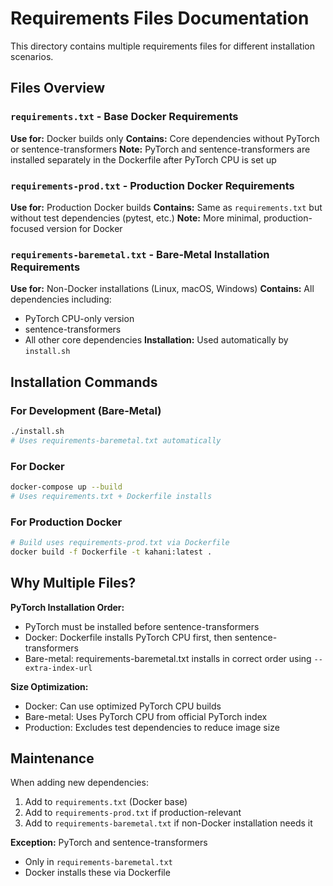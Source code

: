 # Requirements Files Documentation

This directory contains multiple requirements files for different installation scenarios.

## Files Overview

### `requirements.txt` - Base Docker Requirements
**Use for:** Docker builds only
**Contains:** Core dependencies without PyTorch or sentence-transformers
**Note:** PyTorch and sentence-transformers are installed separately in the Dockerfile after PyTorch CPU is set up

### `requirements-prod.txt` - Production Docker Requirements  
**Use for:** Production Docker builds
**Contains:** Same as `requirements.txt` but without test dependencies (pytest, etc.)
**Note:** More minimal, production-focused version for Docker

### `requirements-baremetal.txt` - Bare-Metal Installation Requirements
**Use for:** Non-Docker installations (Linux, macOS, Windows)
**Contains:** All dependencies including:
- PyTorch CPU-only version
- sentence-transformers
- All other core dependencies
**Installation:** Used automatically by `install.sh`

## Installation Commands

### For Development (Bare-Metal)
```bash
./install.sh
# Uses requirements-baremetal.txt automatically
```

### For Docker
```bash
docker-compose up --build
# Uses requirements.txt + Dockerfile installs
```

### For Production Docker
```bash
# Build uses requirements-prod.txt via Dockerfile
docker build -f Dockerfile -t kahani:latest .
```

## Why Multiple Files?

**PyTorch Installation Order:**
- PyTorch must be installed before sentence-transformers
- Docker: Dockerfile installs PyTorch CPU first, then sentence-transformers
- Bare-metal: requirements-baremetal.txt installs in correct order using `--extra-index-url`

**Size Optimization:**
- Docker: Can use optimized PyTorch CPU builds
- Bare-metal: Uses PyTorch CPU from official PyTorch index
- Production: Excludes test dependencies to reduce image size

## Maintenance

When adding new dependencies:
1. Add to `requirements.txt` (Docker base)
2. Add to `requirements-prod.txt` if production-relevant
3. Add to `requirements-baremetal.txt` if non-Docker installation needs it

**Exception:** PyTorch and sentence-transformers
- Only in `requirements-baremetal.txt`
- Docker installs these via Dockerfile

